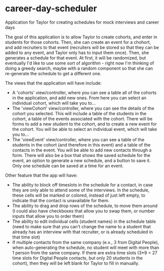 # career-day-scheduler
Application for Taylor for creating schedules for mock interviews and career days

The goal of this application is to allow Taylor to create cohorts, and enter in students for those cohorts. Then, she can create an event
for a chohort, and add recruiters to that event (recruiters will be stored so that they can be added to any event, and Taylor only has to
input them once). Then, she generates a schedule for that event. At first, it will be randomized, but eventually I'd like to use some sort
of algorithm - right now I'm thinking of doing a greedy search, maybe with a random component so that she can re-generate the schedule to
get a different one.

The views that the application will have include:
- A 'cohorts' view/controller, where you can see a table all of the cohorts in the application, and add new ones. From here you can select an individual cohort, which will take you to...
- The 'viewCohort' view/controller, where you can see the details of the cohort you selected. This will include a table of the students in the cohort, a table of the events associated with the cohort. There will be forms to add a new student to the cohort, and to create a new event for the cohort. You will be able to select an individual event, which will take you to...
- The 'viewEvent' view/controller, where you can see a table of the students in the cohort (and therefore in this event) and a table of the contacts in the event. You will be able to add new contacts through a form. There will also be a box that shows the saved schedule for the event, an option to generate a new schedule, and a button to save it. Only one schedule can be saved at a time for an event.

Other feature that the app will have:
- The ability to block off timeslots in the schedule for a contact, in case they are only able to attend some of the interviews. In the schedule, these cells will be marked or colored, instead of just left empty, to indicate that the contact is unavailable for them.
- The ability to drag and drop rows of the schedule, to move them around (I could also have checkboxes that allow you to swap them, or number inputs that allow you to order them)
- The ability to edit individual cells (student names) in the schedule table (need to make sure that you can't change the name to a student that already has an interview with that recruiter, or is already scheduled in that time slot)
- If multiple contacts from the same company (e.x., 3 from Digital People), when auto-generating the schedule, no student will meet with more than 1 person from the same company. If there are extra time slots (3*9 = 27 time slots for Digital People contacts, but only 20 students in the cohort), then they will be left blank for Taylor to fill in manually.
